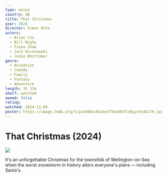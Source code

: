 ```yaml
---
type: movie
country: GB
title: That Christmas
year: 2024
director: Simon Otto
actors:
  - Brian Cox
  - Bill Nighy
  - Fiona Shaw
  - Jack Wisniewski
  - Jodie Whittaker
genre:
  - Animation
  - Comedy
  - Family
  - Fantasy
  - Adventure
length: 1h 31m
shelf: watched
owned: false
rating:
watched: 2024-12-09
poster: https://image.tmdb.org/t/p/w500/uR3uhztTAxGGK7Co0yyxVy4Gc7H.jpg
---
```


# That Christmas (2024)

![](https://image.tmdb.org/t/p/w500/uR3uhztTAxGGK7Co0yyxVy4Gc7H.jpg)

It's an unforgettable Christmas for the townsfolk of Wellington-on-Sea when the worst snowstorm in history alters everyone's plans — including Santa's.
